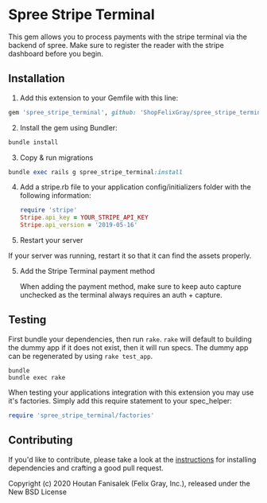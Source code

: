 # Spree Stripe Terminal

This gem allows you to process payments with the stripe terminal via the backend of spree. Make sure to register the reader with the stripe dashboard before you begin.

## Installation

1. Add this extension to your Gemfile with this line:
  ```ruby
  gem 'spree_stripe_terminal', github: 'ShopFelixGray/spree_stripe_terminal'
  ```

2. Install the gem using Bundler:
  ```ruby
  bundle install
  ```

3. Copy & run migrations
  ```ruby
  bundle exec rails g spree_stripe_terminal:install
  ```

4. Add a stripe.rb file to your application config/initializers folder with the following information:
   ```ruby
   require 'stripe'
   Stripe.api_key = YOUR_STRIPE_API_KEY
   Stripe.api_version = '2019-05-16'
   ```

4. Restart your server

  If your server was running, restart it so that it can find the assets properly.

5. Add the Stripe Terminal payment method

   When adding the payment method, make sure to keep auto capture unchecked as the terminal always requires an auth + capture.

## Testing

First bundle your dependencies, then run `rake`. `rake` will default to building the dummy app if it does not exist, then it will run specs. The dummy app can be regenerated by using `rake test_app`.

```shell
bundle
bundle exec rake
```

When testing your applications integration with this extension you may use it's factories.
Simply add this require statement to your spec_helper:

```ruby
require 'spree_stripe_terminal/factories'
```


## Contributing

If you'd like to contribute, please take a look at the
[instructions](CONTRIBUTING.md) for installing dependencies and crafting a good
pull request.

Copyright (c) 2020 Houtan Fanisalek (Felix Gray, Inc.), released under the New BSD License
